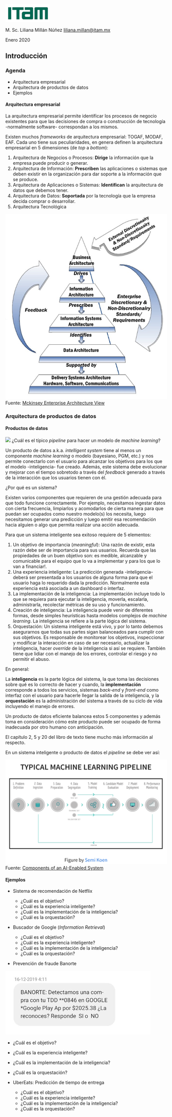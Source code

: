 ![](./docs/images/itam_logo.png)

M. Sc. Liliana Millán Núñez liliana.millan@itam.mx

Enero 2020


## Introducción

### Agenda

+ Arquitectura empresarial
+ Arquitectura de productos de datos
+ Ejemplos


#### Arquitectura empresarial

La arquitectura empresarial permite identificar los procesos de negocio existentes
para que las decisiones de compra o construcción de tecnología -normalmente software- correspondan a los mismos.

Existen muchos *frameworks* de arquitectura empresarial: TOGAF, MODAF, EAF. Cada uno tiene sus peculiaridades, en genera definen la arquitectura empresarial en 5 dimensiones (de *top* a *bottom*):

1. Arquitectura de Negocios o Procesos: **Dirige** la información que la empresa puede producir o generar.
2. Arquitectura de Información: **Prescriben** las aplicaciones o sistemas que deben existir en la organización para dar soporte a la información que se produce.
3. Arquitectura de Aplicaciones o Sistemas: **Identifican** la arquitectura de datos que debemos tener.
4. Arquitectura de Datos: **Soportada** por la tecnología que la empresa decida comprar o desarrollar.
5. Arquitectura Tecnológica

![](./docs/images/enterprise_architecture_model.jpg)
<br>
Fuente: [Mckinsey Enterprise Architecture View](https://enterprisearchitectview.wordpress.com/tag/mckinsey-7s/)


### Arquitectura de productos de datos

#### Productos de datos

![](./docs/images/pointer.png=50x50) ¿Cuál es el típico *pipeline* para hacer un modelo de *machine learning*?



Un producto de datos a.k.a. *intelligent system* tiene al menos un componente *machine learning* o modelo (bayesiano, PGM, etc.) y nos permite conectarlo con el usuario para alcanzar los objetivos para los que el modelo -inteligencia- fue creado. Además, este  sistema debe evolucionar y mejorar con el tiempo sobretodo a través del *feedback* generado a través de la interacción que los usuarios tienen con él.


¿Por qué es un sistema?

Existen varios componentes que requieren de una gestión adecuada para que todo funcione correctamente. Por ejemplo, necesitamos ingestar datos con cierta frecuencia, limpiarlos y acomodarlos de cierta manera para que puedan ser ocupados como nuestro modelo(s) los necesita, luego necesitamos generar una predicción y luego emitir esa recomendación hacia alguien o algo que permita realizar una acción adecuada.


Para que un sistema inteligente sea exitoso requiere de 5 elementos:

1. Un objetivo de importancia (*meaningful*): Una razón de existir, esta razón debe ser de importancia para sus usuarios. Recuerda que las propiedades de un buen objetivo son: es medible, alcanzable y comunicable para el equipo que lo va a implementar y para los que lo van a financiar!.
2. Una experiencia inteligente: La predicción generada -inteligencia- deberá ser presentada a los usuarios de alguna forma para que el usuario haga lo requerido dada la predicción. Normalmente esta experiencia está asociada a un dashboard o interfaz.
3. La implementación de la inteligencia: La implementación incluye todo lo que se requiera para ejecutar la inteligencia, moverla, escalarla, administrarla, recolectar métricas de su uso y funcionamiento.
4. Creación de inteligencia: La inteligencia puede venir de diferentes formas, desde simples heurísticas hasta modelos complejos de *machine learning*. La inteligencia se refiere a la parte lógica del sistema.  
5. Orquestación: Un sistema inteligente está vivo, y por lo tanto debemos asegurarnos que todas sus partes sigan balanceados para cumplir con sus objetivos. Es responsable de monitorear los objetivos, inspeccionar y modificar la interacción en caso de ser necesario, actualizar la inteligencia, hacer *override* de la inteligencia si así se requiere. También tiene que lidiar con el manejo de los errores, controlar el riesgo y no permitir el abuso.

En general:

La **inteligencia** es la parte lógica del sistema, la que toma las decisiones sobre qué es lo correcto de hacer y cuando, la **implementación** corresponde a todos los servicios, sistemas *back-end* y *front-end* como interfaz con el usuario para hacerle llegar la salida de la inteligencia, y la **orquestación** es la administración del sistema a través de su ciclo de vida incluyendo el manejo de errores.

Un producto de datos eficiente balancea estos 5 componentes y además toma en consideración cómo este producto puede ser ocupado de forma inadecuada por otro humano con anticipación.

El capítulo 2, 5 y 20 del libro de texto tiene mucho más información al respecto.

En un sistema inteligente o producto de datos el *pipeline* se debe ver así:

![](./docs/images/ml_pipeline_2.png)
<br>
Fuente: [Components of an AI-Enabled System](https://ckaestne.github.io/seai/slides/02_components/components.html#/4/4)

#### Ejemplos

+ Sistema de recomendación de Netflix
  + ¿Cuál es el objetivo?
  + ¿Cuál es la experiencia inteligente?
  + ¿Cuál es la implementación de la inteligencia?
  + ¿Cuál es la orquestación?

+ Buscador de Google (*Information Retrieval*)
  + ¿Cuál es el objetivo?
  + ¿Cuál es la experiencia inteligente?
  + ¿Cuál es la implementación de la inteligencia?
  + ¿Cuál es la orquestación?

+ Prevención de fraude Banorte

![](./docs/images/banorte.jpg)
<br>

  + ¿Cuál es el objetivo?
  + ¿Cuál es la experiencia inteligente?
  + ¿Cuál es la implementación de la inteligencia?
  + ¿Cuál es la orquestación?

+ UberEats: Predicción de tiempo de entrega
  + ¿Cuál es el objetivo?
  + ¿Cuál es la experiencia inteligente?
  + ¿Cuál es la implementación de la inteligencia?
  + ¿Cuál es la orquestación?
